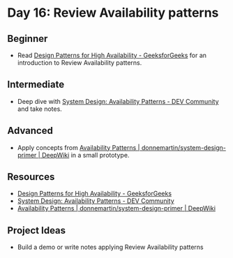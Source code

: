 # Day 16: Review Availability patterns

## Beginner
- Read [Design Patterns for High Availability - GeeksforGeeks](//duckduckgo.com/l/?uddg=https%3A%2F%2Fwww.geeksforgeeks.org%2Fdesign%2Dpatterns%2Dfor%2Dhigh%2Davailability%2F&rut=4438c39772fd9c7aad11aefdf7d7e819525fa0343c68c104ca2b686ddaf2d47b) for an introduction to Review Availability patterns.

## Intermediate
- Deep dive with [System Design: Availability Patterns - DEV Community](//duckduckgo.com/l/?uddg=https%3A%2F%2Fdev.to%2Fdecoders_lord%2Fsystem%2Ddesign%2Davailability%2Dpatterns%2D104i&rut=ba2c5bb673b613ac2cff0c5009eea84cb169ced8846a4ca9813eb205549fa59f) and take notes.

## Advanced
- Apply concepts from [Availability Patterns | donnemartin/system-design-primer | DeepWiki](//duckduckgo.com/l/?uddg=https%3A%2F%2Fdeepwiki.com%2Fdonnemartin%2Fsystem%2Ddesign%2Dprimer%2F2.4%2Davailability%2Dpatterns&rut=3978926e01ed1a6a5224912d69062d8b530381f09fad3830bf661a16ba070c34) in a small prototype.

## Resources
- [Design Patterns for High Availability - GeeksforGeeks](//duckduckgo.com/l/?uddg=https%3A%2F%2Fwww.geeksforgeeks.org%2Fdesign%2Dpatterns%2Dfor%2Dhigh%2Davailability%2F&rut=4438c39772fd9c7aad11aefdf7d7e819525fa0343c68c104ca2b686ddaf2d47b)
- [System Design: Availability Patterns - DEV Community](//duckduckgo.com/l/?uddg=https%3A%2F%2Fdev.to%2Fdecoders_lord%2Fsystem%2Ddesign%2Davailability%2Dpatterns%2D104i&rut=ba2c5bb673b613ac2cff0c5009eea84cb169ced8846a4ca9813eb205549fa59f)
- [Availability Patterns | donnemartin/system-design-primer | DeepWiki](//duckduckgo.com/l/?uddg=https%3A%2F%2Fdeepwiki.com%2Fdonnemartin%2Fsystem%2Ddesign%2Dprimer%2F2.4%2Davailability%2Dpatterns&rut=3978926e01ed1a6a5224912d69062d8b530381f09fad3830bf661a16ba070c34)

## Project Ideas
- Build a demo or write notes applying Review Availability patterns
